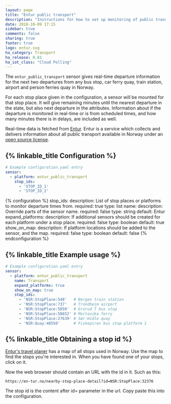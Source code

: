```yaml
---
layout: page
title: "Entur public transport"
description: "Instructions for how to set up monitoring of public transport departures in Norway."
date: 2018-10-09 17:15
sidebar: true
comments: false
sharing: true
footer: true
logo: entur.svg
ha_category: Transport
ha_release: 0.81
ha_iot_class: "Cloud Polling"
---
```


The `entur_public_transport` sensor gives real-time departure information for the next two departures from any bus stop, car ferry quay, train station, airport and person ferries quay in Norway. 

For each stop place given in the configuration, a sensor will be mounted for that stop place. It will give remaining minutes until the nearest departure in the state, but also next departure in the attributes. Information about if the departure is monitored in real-time or is from scheduled times, and how many minutes there is in delays, are included as well. 

Real-time data is fetched from [Entur](https://www.entur.org). Entur is a service which collects and delivers information about all public transport available in Norway under an [open source license](https://data.norge.no/nlod/no). 

## {% linkable_title Configuration %}

```yaml
# Example configuration.yaml entry
sensor:
  - platform: entur_public_transport
    stop_ids:
      - 'STOP_ID_1'
      - 'STOP_ID_2'
```

{% configuration %}
stop_ids:
  description: List of stop places or platforms to monitor departure times from.
  required: true
  type: list
name:
  description: Override parts of the sensor name. 
  required: false
  type: string
  default: Entur
expand_platforms:
  description: If additional sensors should be created for each platform under a stop place. 
  required: false
  type: boolean
  default: true
show_on_map:
  description: If platform locations should be added to the sensor, and the map. 
  required: false
  type: boolean
  default: false
{% endconfiguration %}

## {% linkable_title Example usage %}

```yaml
# Example configuration.yaml entry
sensor:
  - platform: entur_public_transport
    name: Transport
    expand_platforms: true
    show_on_map: true
    stop_ids:
      - 'NSR:StopPlace:548'   # Bergen train station
      - 'NSR:StopPlace:737'   # Trondheim airport
      - 'NSR:StopPlace:5850'  # Grorud T bus stop
      - 'NSR:StopPlace:58652' # Mortavika ferry 
      - 'NSR:StopPlace:27639' # Sør-Hidle quay 
      - 'NSR:Quay:48550'      # Fiskepiren bus stop platform 1
```

## {% linkable_title Obtaining a stop id %}

[Entur's travel planer](https://en-tur.no) has a map of all stops used in Norway. Use the map to find the stops you're interested in. When you have found one of your stops, click on it. 

Now the web browser should contain an URL with the id in it. Such as this: 

`https://en-tur.no/nearby-stop-place-detail?id=NSR:StopPlace:32376`

The stop id is the content after id= parameter in the url. Copy paste this into the configuration. 
